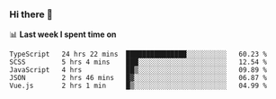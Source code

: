 ### Hi there 👋

<!--
**DBvc/DBvc** is a ✨ _special_ ✨ repository because its `README.md` (this file) appears on your GitHub profile.

Here are some ideas to get you started:

- 🔭 I’m currently working on ...
- 🌱 I’m currently learning ...
- 👯 I’m looking to collaborate on ...
- 🤔 I’m looking for help with ...
- 💬 Ask me about ...
- 📫 How to reach me: ...
- 😄 Pronouns: ...
- ⚡ Fun fact: ...
-->

📊 **Last week I spent time on**
<!--START_SECTION:waka-->
```text
TypeScript   24 hrs 22 mins  ███████████████░░░░░░░░░░   60.23 % 
SCSS         5 hrs 4 mins    ███░░░░░░░░░░░░░░░░░░░░░░   12.54 % 
JavaScript   4 hrs           ██▒░░░░░░░░░░░░░░░░░░░░░░   09.89 % 
JSON         2 hrs 46 mins   █▓░░░░░░░░░░░░░░░░░░░░░░░   06.87 % 
Vue.js       2 hrs 1 min     █▒░░░░░░░░░░░░░░░░░░░░░░░   04.99 % 
```
<!--END_SECTION:waka-->
